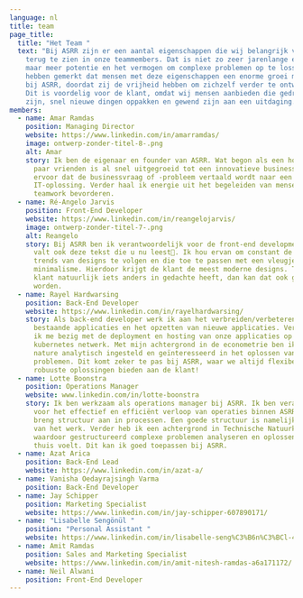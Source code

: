```yaml
---
language: nl
title: team
page_title:
  title: "Het Team "
  text: "Bij ASRR zijn er een aantal eigenschappen die wij belangrijk vinden om
    terug te zien in onze teammembers. Dat is niet zo zeer jarenlange ervaring,
    maar meer potentie en het vermogen om complexe problemen op te lossen. Wij
    hebben gemerkt dat mensen met deze eigenschappen een enorme groei meemaken
    bij ASRR, doordat zij de vrijheid hebben om zichzelf verder te ontwikkelen.
    Dit is voordelig voor de klant, omdat wij mensen aanbieden die gedreven
    zijn, snel nieuwe dingen oppakken en gewend zijn aan een uitdaging. "
members:
  - name: Amar Ramdas
    position: Managing Director
    website: https://www.linkedin.com/in/amarramdas/
    image: ontwerp-zonder-titel-8-.png
    alt: Amar
    story: Ik ben de eigenaar en founder van ASRR. Wat begon als een hobby met een
      paar vrienden is al snel uitgegroeid tot een innovatieve business. Ik zorg
      ervoor dat de businessvraag of -probleem vertaald wordt naar een
      IT-oplossing. Verder haal ik energie uit het begeleiden van mensen en
      teamwork bevorderen.
  - name: Ré-Angelo Jarvis
    position: Front-End Developer
    website: https://www.linkedin.com/in/reangelojarvis/
    image: ontwerp-zonder-titel-7-.png
    alt: Reangelo
    story: Bij ASRR ben ik verantwoordelijk voor de front-end development. Daaronder
      valt ook deze tekst die u nu leest🙂. Ik hou ervan om constant de nieuwste
      trends van designs te volgen en die toe te passen met een vleugje
      minimalisme. Hierdoor krijgt de klant de meest moderne designs. Tenzij de
      klant natuurlijk iets anders in gedachte heeft, dan kan dat ook geregeld
      worden.
  - name: Rayel Hardwarsing
    position: Back-End Developer
    website: https://www.linkedin.com/in/rayelhardwarsing/
    story: Als back-end developer werk ik aan het verbreiden/verbeteren van
      bestaande applicaties en het opzetten van nieuwe applicaties. Verder houd
      ik me bezig met de deployment en hosting van onze applicaties op ons
      kubernetes netwerk. Met mijn achtergrond in de econometrie ben ik van
      nature analytisch ingesteld en geïnteresseerd in het oplossen van complexe
      problemen. Dit komt zeker te pas bij ASRR, waar we altijd flexibele en
      robuuste oplossingen bieden aan de klant!
  - name: Lotte Boonstra
    position: Operations Manager
    website: www.linkedin.com/in/lotte-boonstra
    story: Ik ben werkzaam als operations manager bij ASRR. Ik ben verantwoordelijk
      voor het effectief en efficiënt verloop van operaties binnen ASRR. Ik
      breng structuur aan in processen. Een goede structuur is namelijk de helft
      van het werk. Verder heb ik een achtergrond in Technische Natuurkunde,
      waardoor gestructureerd complexe problemen analyseren en oplossen als
      thuis voelt. Dit kan ik goed toepassen bij ASRR.
  - name: Azat Arica
    position: Back-End Lead
    website: https://www.linkedin.com/in/azat-a/
  - name: Vanisha Oedayrajsingh Varma
    position: Back-End Developer
  - name: Jay Schipper
    position: Marketing Specialist
    website: https://www.linkedin.com/in/jay-schipper-607890171/
  - name: "Lisabelle Sengönül "
    position: "Personal Assistant "
    website: https://www.linkedin.com/in/lisabelle-seng%C3%B6n%C3%BCl-4a1708181/
  - name: Amit Ramdas
    position: Sales and Marketing Specialist
    website: https://www.linkedin.com/in/amit-nitesh-ramdas-a6a171172/
  - name: Neil Alwani
    position: Front-End Developer
---
```

